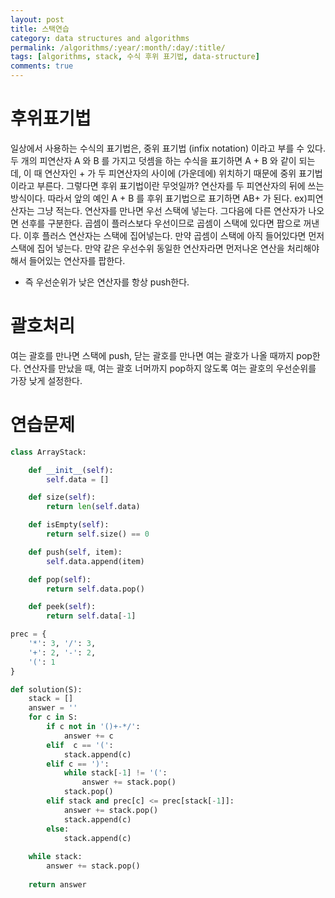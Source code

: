 ```yaml
---
layout: post
title: 스택연습
category: data structures and algorithms
permalink: /algorithms/:year/:month/:day/:title/
tags: [algorithms, stack, 수식 후위 표기법, data-structure]
comments: true
---
```


#  후위표기법
일상에서 사용하는 수식의 표기법은, 중위 표기법 (infix notation) 이라고 부를 수 있다. 두 개의 피연산자 A 와 B 를 가지고 덧셈을 하는 수식을 표기하면 A + B 와 같이 되는데, 이 때 연산자인 + 가 두 피연산자의 사이에 (가운데에) 위치하기 때문에 중위 표기법이라고 부른다. 그렇다면 후위 표기법이란 무엇일까? 연산자를 두 피연산자의 뒤에 쓰는 방식이다. 따라서 앞의 예인 A + B 를 후위 표기법으로 표기하면 AB+ 가 된다.
ex)피연산자는 그냥 적는다. 연산자를 만나면 우선 스택에 넣는다. 그다음에 다른 연산자가 나오면 선후를 구분한다. 곱셈이 플러스보다 우선이므로 곱셈이 스택에 있다면 팝으로 꺼낸다. 이후 플러스 연산자는 스택에 집어넣는다.
만약 곱셈이 스택에 아직 들어있다면 먼저 스택에 집어 넣는다. 
만약 같은 우선수위 동일한 연산자라면 먼저나온 연산을 처리해야해서 들어있는 연산자를 팝한다. 
- 즉 우선순위가 낮은 연산자를 항상 push한다. 

# 괄호처리 
여는 괄호를 만나면 스택에 push, 닫는 괄호를 만나면 여는 괄호가 나올 때까지 pop한다. 연산자를 만났을 때, 여는 괄호 너머까지 pop하지 않도록 여는 괄호의 우선순위를 가장 낮게 설정한다. 

# 연습문제
```python 
class ArrayStack:

    def __init__(self):
        self.data = []

    def size(self):
        return len(self.data)

    def isEmpty(self):
        return self.size() == 0

    def push(self, item):
        self.data.append(item)

    def pop(self):
        return self.data.pop()

    def peek(self):
        return self.data[-1]

prec = {
    '*': 3, '/': 3,
    '+': 2, '-': 2,
    '(': 1
}

def solution(S):
    stack = []
    answer = ''
    for c in S:
        if c not in '()+-*/':
            answer += c
        elif  c == '(':
            stack.append(c)
        elif c == ')':
            while stack[-1] != '(':
                answer += stack.pop()
            stack.pop()
        elif stack and prec[c] <= prec[stack[-1]]:
            answer += stack.pop()
            stack.append(c)
        else:
            stack.append(c)
            
    while stack:
        answer += stack.pop()
                
    return answer

```




        
    